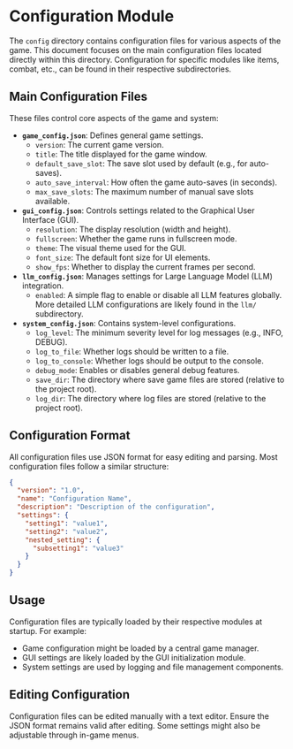 # Configuration Module

The `config` directory contains configuration files for various aspects of the game. This document focuses on the main configuration files located directly within this directory. Configuration for specific modules like items, combat, etc., can be found in their respective subdirectories.

## Main Configuration Files

These files control core aspects of the game and system:

*   **`game_config.json`**: Defines general game settings.
    *   `version`: The current game version.
    *   `title`: The title displayed for the game window.
    *   `default_save_slot`: The save slot used by default (e.g., for auto-saves).
    *   `auto_save_interval`: How often the game auto-saves (in seconds).
    *   `max_save_slots`: The maximum number of manual save slots available.
*   **`gui_config.json`**: Controls settings related to the Graphical User Interface (GUI).
    *   `resolution`: The display resolution (width and height).
    *   `fullscreen`: Whether the game runs in fullscreen mode.
    *   `theme`: The visual theme used for the GUI.
    *   `font_size`: The default font size for UI elements.
    *   `show_fps`: Whether to display the current frames per second.
*   **`llm_config.json`**: Manages settings for Large Language Model (LLM) integration.
    *   `enabled`: A simple flag to enable or disable all LLM features globally. More detailed LLM configurations are likely found in the `llm/` subdirectory.
*   **`system_config.json`**: Contains system-level configurations.
    *   `log_level`: The minimum severity level for log messages (e.g., INFO, DEBUG).
    *   `log_to_file`: Whether logs should be written to a file.
    *   `log_to_console`: Whether logs should be output to the console.
    *   `debug_mode`: Enables or disables general debug features.
    *   `save_dir`: The directory where save game files are stored (relative to the project root).
    *   `log_dir`: The directory where log files are stored (relative to the project root).

## Configuration Format

All configuration files use JSON format for easy editing and parsing. Most configuration files follow a similar structure:

```json
{
  "version": "1.0",
  "name": "Configuration Name",
  "description": "Description of the configuration",
  "settings": {
    "setting1": "value1",
    "setting2": "value2",
    "nested_setting": {
      "subsetting1": "value3"
    }
  }
}
```

## Usage

Configuration files are typically loaded by their respective modules at startup. For example:

*   Game configuration might be loaded by a central game manager.
*   GUI settings are likely loaded by the GUI initialization module.
*   System settings are used by logging and file management components.

## Editing Configuration

Configuration files can be edited manually with a text editor. Ensure the JSON format remains valid after editing. Some settings might also be adjustable through in-game menus.
